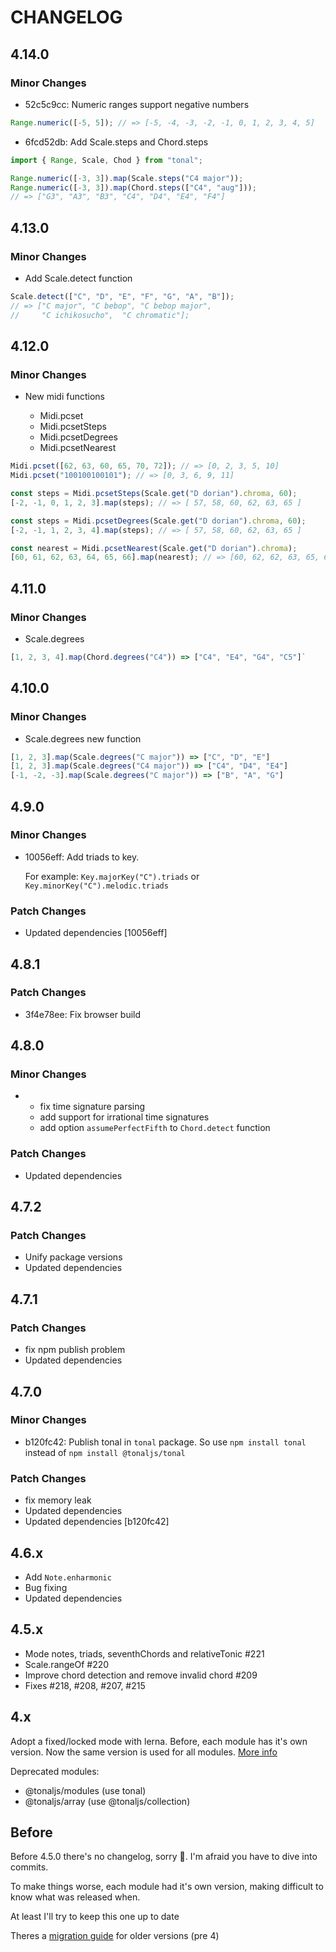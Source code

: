 # CHANGELOG

## 4.14.0

### Minor Changes

- 52c5c9cc: Numeric ranges support negative numbers

```js
Range.numeric([-5, 5]); // => [-5, -4, -3, -2, -1, 0, 1, 2, 3, 4, 5]
```

- 6fcd52db: Add Scale.steps and Chord.steps

```js
import { Range, Scale, Chod } from "tonal";

Range.numeric([-3, 3]).map(Scale.steps("C4 major"));
Range.numeric([-3, 3]).map(Chord.steps(["C4", "aug"]));
// => ["G3", "A3", "B3", "C4", "D4", "E4", "F4"]
```

## 4.13.0

### Minor Changes

- Add Scale.detect function

```js
Scale.detect(["C", "D", "E", "F", "G", "A", "B"]);
// => ["C major", "C bebop", "C bebop major",
//     "C ichikosucho",  "C chromatic"];
```

## 4.12.0

### Minor Changes

- New midi functions

  - Midi.pcset
  - Midi.pcsetSteps
  - Midi.pcsetDegrees
  - Midi.pcsetNearest

```js
Midi.pcset([62, 63, 60, 65, 70, 72]); // => [0, 2, 3, 5, 10]
Midi.pcset("100100100101"); // => [0, 3, 6, 9, 11]

const steps = Midi.pcsetSteps(Scale.get("D dorian").chroma, 60);
[-2, -1, 0, 1, 2, 3].map(steps); // => [ 57, 58, 60, 62, 63, 65 ]

const steps = Midi.pcsetDegrees(Scale.get("D dorian").chroma, 60);
[-2, -1, 1, 2, 3, 4].map(steps); // => [ 57, 58, 60, 62, 63, 65 ]

const nearest = Midi.pcsetNearest(Scale.get("D dorian").chroma);
[60, 61, 62, 63, 64, 65, 66].map(nearest); // => [60, 62, 62, 63, 65, 65, 67]
```

## 4.11.0

### Minor Changes

- Scale.degrees

```js
[1, 2, 3, 4].map(Chord.degrees("C4")) => ["C4", "E4", "G4", "C5"]`
```

## 4.10.0

### Minor Changes

- Scale.degrees new function

```js
[1, 2, 3].map(Scale.degrees("C major")) => ["C", "D", "E"]
[1, 2, 3].map(Scale.degrees("C4 major")) => ["C4", "D4", "E4"]
[-1, -2, -3].map(Scale.degrees("C major")) => ["B", "A", "G"]
```

## 4.9.0

### Minor Changes

- 10056eff: Add triads to key.

  For example: `Key.majorKey("C").triads` or `Key.minorKey("C").melodic.triads`

### Patch Changes

- Updated dependencies [10056eff]

## 4.8.1

### Patch Changes

- 3f4e78ee: Fix browser build

## 4.8.0

### Minor Changes

- - fix time signature parsing
  - add support for irrational time signatures
  - add option `assumePerfectFifth` to `Chord.detect` function

### Patch Changes

- Updated dependencies

## 4.7.2

### Patch Changes

- Unify package versions
- Updated dependencies

## 4.7.1

### Patch Changes

- fix npm publish problem
- Updated dependencies

## 4.7.0

### Minor Changes

- b120fc42: Publish tonal in `tonal` package. So use `npm install tonal` instead of `npm install @tonaljs/tonal`

### Patch Changes

- fix memory leak
- Updated dependencies
- Updated dependencies [b120fc42]

## 4.6.x

- Add `Note.enharmonic`
- Bug fixing
- Updated dependencies

## 4.5.x

- Mode notes, triads, seventhChords and relativeTonic #221
- Scale.rangeOf #220
- Improve chord detection and remove invalid chord #209
- Fixes #218, #208, #207, #215

## 4.x

Adopt a fixed/locked mode with lerna. Before, each module has it's own version. Now the same version is used for all modules. [More info](https://github.com/lerna/lerna#fixedlocked-mode-default)

Deprecated modules:

- @tonaljs/modules (use tonal)
- @tonaljs/array (use @tonaljs/collection)

## Before

Before 4.5.0 there's no changelog, sorry 🙏. I'm afraid you have to dive into commits.

To make things worse, each module had it's own version, making difficult to know what was released when.

At least I'll try to keep this one up to date

Theres a [migration guide](migration-guide.md) for older versions (pre 4)
